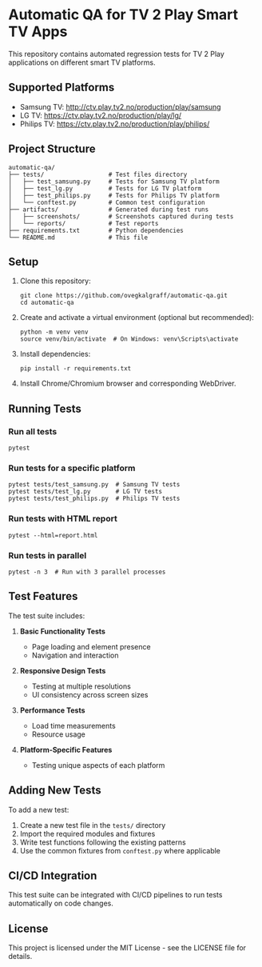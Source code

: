 # Automatic QA for TV 2 Play Smart TV Apps

This repository contains automated regression tests for TV 2 Play applications on different smart TV platforms.

## Supported Platforms

- Samsung TV: http://ctv.play.tv2.no/production/play/samsung
- LG TV: https://ctv.play.tv2.no/production/play/lg/
- Philips TV: https://ctv.play.tv2.no/production/play/philips/

## Project Structure

```
automatic-qa/
├── tests/                  # Test files directory
│   ├── test_samsung.py     # Tests for Samsung TV platform
│   ├── test_lg.py          # Tests for LG TV platform
│   ├── test_philips.py     # Tests for Philips TV platform
│   └── conftest.py         # Common test configuration
├── artifacts/              # Generated during test runs
│   ├── screenshots/        # Screenshots captured during tests
│   └── reports/            # Test reports
├── requirements.txt        # Python dependencies
└── README.md               # This file
```

## Setup

1. Clone this repository:
   ```
   git clone https://github.com/ovegkalgraff/automatic-qa.git
   cd automatic-qa
   ```

2. Create and activate a virtual environment (optional but recommended):
   ```
   python -m venv venv
   source venv/bin/activate  # On Windows: venv\Scripts\activate
   ```

3. Install dependencies:
   ```
   pip install -r requirements.txt
   ```

4. Install Chrome/Chromium browser and corresponding WebDriver.

## Running Tests

### Run all tests
```
pytest
```

### Run tests for a specific platform
```
pytest tests/test_samsung.py  # Samsung TV tests
pytest tests/test_lg.py       # LG TV tests
pytest tests/test_philips.py  # Philips TV tests
```

### Run tests with HTML report
```
pytest --html=report.html
```

### Run tests in parallel
```
pytest -n 3  # Run with 3 parallel processes
```

## Test Features

The test suite includes:

1. **Basic Functionality Tests**
   - Page loading and element presence
   - Navigation and interaction

2. **Responsive Design Tests**
   - Testing at multiple resolutions
   - UI consistency across screen sizes

3. **Performance Tests**
   - Load time measurements
   - Resource usage

4. **Platform-Specific Features**
   - Testing unique aspects of each platform

## Adding New Tests

To add a new test:

1. Create a new test file in the `tests/` directory
2. Import the required modules and fixtures
3. Write test functions following the existing patterns
4. Use the common fixtures from `conftest.py` where applicable

## CI/CD Integration

This test suite can be integrated with CI/CD pipelines to run tests automatically on code changes.

## License

This project is licensed under the MIT License - see the LICENSE file for details. 